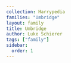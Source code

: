 ```yaml
---
collection: Harrypedia
families: "Umbridge"
layout: family
title: Umbridge
author: Luke Schierer
tags: ["family"]
sidebar:
  order: 1
---
```

